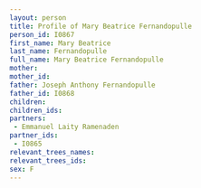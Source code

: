 ```yaml
---
layout: person
title: Profile of Mary Beatrice Fernandopulle
person_id: I0867
first_name: Mary Beatrice
last_name: Fernandopulle
full_name: Mary Beatrice Fernandopulle
mother: 
mother_id: 
father: Joseph Anthony Fernandopulle
father_id: I0868
children:
children_ids:
partners:
 - Emmanuel Laity Ramenaden
partner_ids:
 - I0865
relevant_trees_names:
relevant_trees_ids:
sex: F
---
```


